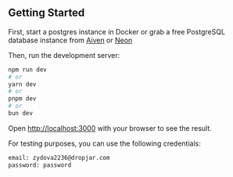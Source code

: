 ## Getting Started

First, start a postgres instance in Docker or grab a free PostgreSQL database instance from [Aiven](https://aiven.io/postgresql) or [Neon](https://neon.tech/)

Then, run the development server:

```bash
npm run dev
# or
yarn dev
# or
pnpm dev
# or
bun dev
```

Open [http://localhost:3000](http://localhost:3000) with your browser to see the result.

For testing purposes, you can use the following credentials:

```bash
email: zydova2236@dropjar.com
password: password
```
